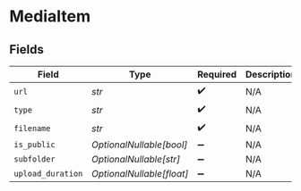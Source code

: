 # MediaItem


## Fields

| Field                     | Type                      | Required                  | Description               |
| ------------------------- | ------------------------- | ------------------------- | ------------------------- |
| `url`                     | *str*                     | :heavy_check_mark:        | N/A                       |
| `type`                    | *str*                     | :heavy_check_mark:        | N/A                       |
| `filename`                | *str*                     | :heavy_check_mark:        | N/A                       |
| `is_public`               | *OptionalNullable[bool]*  | :heavy_minus_sign:        | N/A                       |
| `subfolder`               | *OptionalNullable[str]*   | :heavy_minus_sign:        | N/A                       |
| `upload_duration`         | *OptionalNullable[float]* | :heavy_minus_sign:        | N/A                       |
